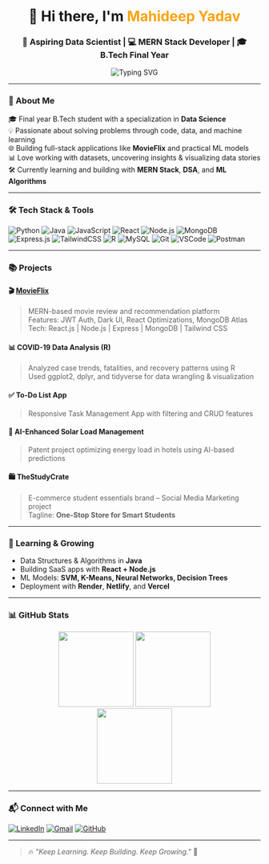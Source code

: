 <!-- GitHub Profile README -->

<h1 align="center">👋 Hi there, I'm <span style="color:#fca311;">Mahideep Yadav</span></h1>
<h3 align="center">🚀 Aspiring Data Scientist | 💻 MERN Stack Developer | 🎓 B.Tech Final Year</h3>

<p align="center">
  <img src="https://readme-typing-svg.demolab.com?font=Fira+Code&weight=500&size=22&pause=1000&color=FCA311&center=true&vCenter=true&width=435&lines=Turning+Ideas+Into+Code;Exploring+AI%2C+Data+%26+Web+Dev;Let's+Build+Something+Amazing!" alt="Typing SVG" />
</p>

---

### 🌟 About Me

🎓 Final year B.Tech student with a specialization in **Data Science**  
💡 Passionate about solving problems through code, data, and machine learning  
🌐 Building full-stack applications like **MovieFlix** and practical ML models  
📊 Love working with datasets, uncovering insights & visualizing data stories  
🛠️ Currently learning and building with **MERN Stack**, **DSA**, and **ML Algorithms**  

---

### 🛠️ Tech Stack & Tools

![Python](https://img.shields.io/badge/-Python-3776AB?style=flat&logo=python&logoColor=white)
![Java](https://img.shields.io/badge/-Java-007396?style=flat&logo=java&logoColor=white)
![JavaScript](https://img.shields.io/badge/-JavaScript-F7DF1E?style=flat&logo=javascript&logoColor=black)
![React](https://img.shields.io/badge/-React-61DAFB?style=flat&logo=react&logoColor=black)
![Node.js](https://img.shields.io/badge/-Node.js-339933?style=flat&logo=node.js&logoColor=white)
![MongoDB](https://img.shields.io/badge/-MongoDB-47A248?style=flat&logo=mongodb&logoColor=white)
![Express.js](https://img.shields.io/badge/-Express.js-000000?style=flat&logo=express&logoColor=white)
![TailwindCSS](https://img.shields.io/badge/-TailwindCSS-06B6D4?style=flat&logo=tailwind-css&logoColor=white)
![R](https://img.shields.io/badge/-R-276DC3?style=flat&logo=r&logoColor=white)
![MySQL](https://img.shields.io/badge/-MySQL-4479A1?style=flat&logo=mysql&logoColor=white)
![Git](https://img.shields.io/badge/-Git-F05032?style=flat&logo=git&logoColor=white)
![VSCode](https://img.shields.io/badge/-VSCode-007ACC?style=flat&logo=visual-studio-code&logoColor=white)
![Postman](https://img.shields.io/badge/-Postman-FF6C37?style=flat&logo=postman&logoColor=white)

---

### 📚 Projects

#### 🎬 [MovieFlix](https://github.com/mahideep/movieflix)  
> MERN-based movie review and recommendation platform  
> Features: JWT Auth, Dark UI, React Optimizations, MongoDB Atlas  
> Tech: React.js | Node.js | Express | MongoDB | Tailwind CSS

#### 📊 COVID-19 Data Analysis (R)  
> Analyzed case trends, fatalities, and recovery patterns using R  
> Used ggplot2, dplyr, and tidyverse for data wrangling & visualization

#### ✅ To-Do List App  
> Responsive Task Management App with filtering and CRUD features

#### 🔆 AI-Enhanced Solar Load Management  
> Patent project optimizing energy load in hotels using AI-based predictions

#### 🛍️ TheStudyCrate  
> E-commerce student essentials brand – Social Media Marketing project  
> Tagline: **One-Stop Store for Smart Students**

---

### 🚀 Learning & Growing

- Data Structures & Algorithms in **Java**
- Building SaaS apps with **React + Node.js**
- ML Models: **SVM, K-Means, Neural Networks, Decision Trees**
- Deployment with **Render**, **Netlify**, and **Vercel**

---

### 📊 GitHub Stats

<p align="center">
  <img src="https://github-readme-stats.vercel.app/api?username=mahideep&show_icons=true&theme=radical&hide_title=true" height="150" />
  <img src="https://github-readme-streak-stats.herokuapp.com/?user=mahideep&theme=radical" height="150"/>
  <br />
  <img src="https://github-readme-stats.vercel.app/api/top-langs/?username=mahideep&layout=compact&theme=radical" height="150"/>
</p>

---

### 📬 Connect with Me

[![LinkedIn](https://img.shields.io/badge/-Mahideep_Yadav-blue?style=flat-square&logo=Linkedin&logoColor=white&link=https://linkedin.com/in/mahideep-yadav)](https://linkedin.com/in/mahideep-yadav)
[![Gmail](https://img.shields.io/badge/-mahideepyadav2020@gmail.com-c14438?style=flat-square&logo=Gmail&logoColor=white&link=mailto:mahideepyadav2020@gmail.com)](mailto:mahideepyadav2020@gmail.com)
[![GitHub](https://img.shields.io/badge/-GitHub-black?style=flat-square&logo=github&logoColor=white&link=https://github.com/mahideep)](https://github.com/mahideep)

---

> 🔥 _"Keep Learning. Keep Building. Keep Growing."_ 🚀

